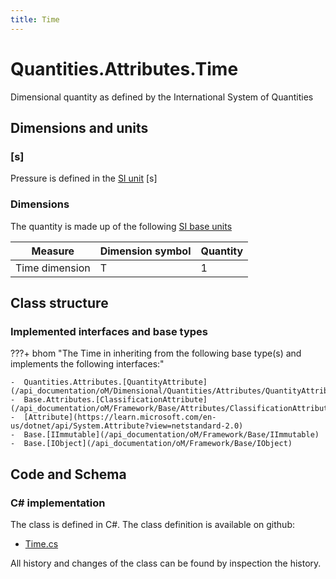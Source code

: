 ```yaml
---
title: Time
---
```


# Quantities.Attributes.Time

Dimensional quantity as defined by the International System of Quantities

## Dimensions and units

### [s]

Pressure is defined in the [SI unit](https://bhom.xyz/documentation/BHoM_oM/BHoM-Units-conventions/) [s]

### Dimensions

The quantity is made up of the following [SI base units](https://en.wikipedia.org/wiki/SI_base_unit)

| Measure        | Dimension symbol | Quantity |
|------------------|--------|----------|
| Time dimension |  T  |1  |


## Class structure

### Implemented interfaces and base types

???+ bhom "The Time in inheriting from the following base type(s) and implements the following interfaces:"

    -  Quantities.Attributes.[QuantityAttribute](/api_documentation/oM/Dimensional/Quantities/Attributes/QuantityAttribute)
    -  Base.Attributes.[ClassificationAttribute](/api_documentation/oM/Framework/Base/Attributes/ClassificationAttribute)
    -  [Attribute](https://learn.microsoft.com/en-us/dotnet/api/System.Attribute?view=netstandard-2.0)
    -  Base.[IImmutable](/api_documentation/oM/Framework/Base/IImmutable)
    -  Base.[IObject](/api_documentation/oM/Framework/Base/IObject)




## Code and Schema

### C# implementation

The class is defined in C#. The class definition is available on github:

- [Time.cs](https://github.com/BHoM/BHoM/blob/develop/Quantities_oM/Attributes\Time.cs)

All history and changes of the class can be found by inspection the history.
